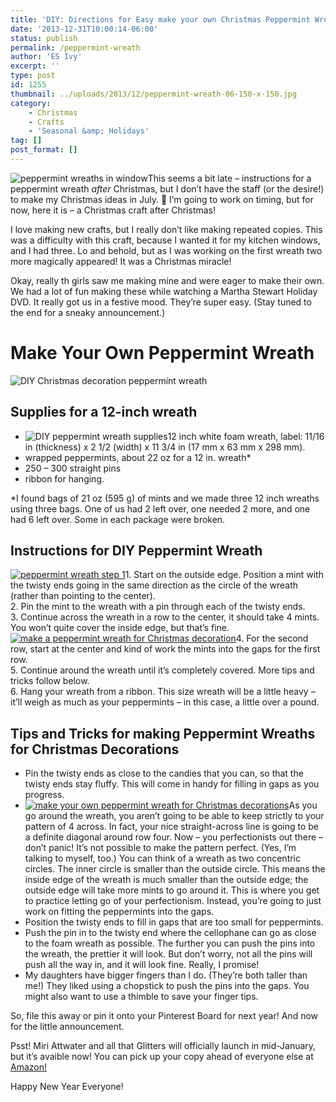 ```yaml
---
title: 'DIY: Directions for Easy make your own Christmas Peppermint Wreaths'
date: '2013-12-31T10:00:14-06:00'
status: publish
permalink: /peppermint-wreath
author: 'ES Ivy'
excerpt: ''
type: post
id: 1255
thumbnail: ../uploads/2013/12/peppermint-wreath-06-150-x-150.jpg
category:
    - Christmas
    - Crafts
    - 'Seasonal &amp; Holidays'
tag: []
post_format: []
---
```

![peppermint wreaths in window](../uploads/2013/12/peppermint-wreath-07-double-window-400-x-533.jpg)This seems a bit late – instructions for a peppermint wreath *after* Christmas, but I don’t have the staff (or the desire!) to make my Christmas ideas in July. 🙂 I’m going to work on timing, but for now, here it is – a Christmas craft after Christmas!

I love making new crafts, but I really don’t like making repeated copies. This was a difficulty with this craft, because I wanted it for my kitchen windows, and I had three. Lo and behold, but as I was working on the first wreath two more magically appeared! It was a Christmas miracle!

Okay, really th girls saw me making mine and were eager to make their own. We had a lot of fun making these while watching a Martha Stewart Holiday DVD. It really got us in a festive mood. They’re super easy. (Stay tuned to the end for a sneaky announcement.)

Make Your Own Peppermint Wreath
===============================

![DIY Christmas decoration peppermint wreath](../uploads/2013/12/peppermint-wreath-06-441-x-350.jpg "Make your own peppermint wreath to decorate for Christmas")

Supplies for a 12-inch wreath
-----------------------------

- ![DIY peppermint wreath supplies](../uploads/2013/12/peppermint-wreath-01-supplies-447-x-350.jpg)12 inch white foam wreath, label: 11/16 in (thickness) x 2 1/2 (width) x 11 3/4 in (17 mm x 63 mm x 298 mm).
- wrapped peppermints, about 22 oz for a 12 in. wreath\*
- 250 – 300 straight pins
- ribbon for hanging.

\*I found bags of 21 oz (595 g) of mints and we made three 12 inch wreaths using three bags. One of us had 2 left over, one needed 2 more, and one had 6 left over. Some in each package were broken.

Instructions for DIY Peppermint Wreath
--------------------------------------

[![peppermint wreath step 1](../uploads/2013/12/peppermint-wreath-02-first-row-455-x-348.jpg)](http://192.168.1.34:4945/wp-content/uploads/2013/12/peppermint-wreath-02-first-row-455-x-348.jpg)1. Start on the outside edge. Position a mint with the twisty ends going in the same direction as the circle of the wreath (rather than pointing to the center).  
2\. Pin the mint to the wreath with a pin through each of the twisty ends.  
3\. Continue across the wreath in a row to the center, it should take 4 mints. You won’t quite cover the inside edge, but that’s fine.  
[![make a peppermint wreath for Christmas decoration](../uploads/2013/12/peppermint-wreath-03-progress-463-x-350.jpg)](http://192.168.1.34:4945/wp-content/uploads/2013/12/peppermint-wreath-03-progress-463-x-350.jpg)4. For the second row, start at the center and kind of work the mints into the gaps for the first row.  
5\. Continue around the wreath until it’s completely covered. More tips and tricks follow below.  
6\. Hang your wreath from a ribbon. This size wreath will be a little heavy – it’ll weigh as much as your peppermints – in this case, a little over a pound.

Tips and Tricks for making Peppermint Wreaths for Christmas Decorations
-----------------------------------------------------------------------

- Pin the twisty ends as close to the candies that you can, so that the twisty ends stay fluffy. This will come in handy for filling in gaps as you progress.
- [![make your own peppermint wreath for Christmas decorations](../uploads/2013/12/peppermint-wreath-04-slant-386-x-350.jpg)](http://192.168.1.34:4945/wp-content/uploads/2013/12/peppermint-wreath-04-slant-386-x-350.jpg)As you go around the wreath, you aren’t going to be able to keep strictly to your pattern of 4 across. In fact, your nice straight-across line is going to be a definite diagonal around row four. Now – you perfectionists out there – don’t panic! It’s not possible to make the pattern perfect. (Yes, I’m talking to myself, too.) You can think of a wreath as two concentric circles. The inner circle is smaller than the outside circle. This means the inside edge of the wreath is much smaller than the outside edge; the outside edge will take more mints to go around it. This is where you get to practice letting go of your perfectionism. Instead, you’re going to just work on fitting the peppermints into the gaps.
- Position the twisty ends to fill in gaps that are too small for peppermints.
- Push the pin in to the twisty end where the cellophane can go as close to the foam wreath as possible. The further you can push the pins into the wreath, the prettier it will look. But don’t worry, not all the pins will push all the way in, and it will look fine. Really, I promise!
- My daughters have bigger fingers than I do. (They’re both taller than me!) They liked using a chopstick to push the pins into the gaps. You might also want to use a thimble to save your finger tips.

So, file this away or pin it onto your Pinterest Board for next year! And now for the little announcement.

Psst! Miri Attwater and all that Glitters will officially launch in mid-January, but it’s avaible now! You can pick up your copy ahead of everyone else at [Amazon!](http://www.amazon.com/Attwater-Glitters-Mermaid-Princess-Adventures-ebook/dp/B00HKK1GYC/ "Miri Attwater and the Ocean's Secret at Amazon")

Happy New Year Everyone!
